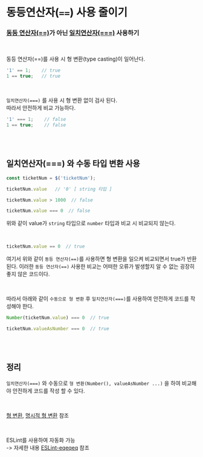 # 동등연산자(```==```) 사용 줄이기

### [동등 연산자(==)](https://developer.mozilla.org/ko/docs/Web/JavaScript/Reference/Operators/Equality)가 아닌 [일치연산자(===)](https://developer.mozilla.org/en-US/docs/Web/JavaScript/Reference/Operators/Strict_equality) 사용하기


<br/>


동등 연산자(==)를 사용 시 형 변환(type casting)이 일어난다.

```javascript
'1' == 1;    // true
1 == true;   // true
```


<br/>

```일치연산자(===)``` 를 사용 시 형 변환 없이 검사 된다. <br/>따라서 안전하게 비교 가능하다.

```javascript
'1' === 1;    // false
1 == true;    // false
```



<br/><br/>

## 일치연산자(===) 와 수동 타입 변환 사용

```javascript
const ticketNum = $('ticketNum');

ticketNum.value   // '0' [ string 타입 ]

ticketNum.value > 1000  // false

ticketNum.value === 0  // false
```

위와 같이 value가 ```string``` 타입으로 ```number``` 타입과 비교 시 비교되지 않는다.

<br/>

```javascript
ticketNum.value == 0  // true
```

여기서 위와 같이 ```동등 연산자(==)```를 사용하면 형 변환을 일으켜 비교되면서 true가 반환된다.
이러한 ```동등 연산자(==)``` 사용한 비교는 어떠한 오류가 발생할지 알 수 없는 굉장히 좋지 않은 코드이다.

<br/>

따라서 아래와 같이 ```수동으로 형 변환``` 후 ```일치연산자(===)```를 사용하여 안전하게 코드를 작성해야 한다.

```javascript
Number(ticketNum.value) === 0  // true

ticketNum.valueAsNumber === 0  // true
```



<br/><br/>

## 정리
```일치연산자(===)``` 와 수동으로 ```형 변환(Number(), valueAsNumber ...)``` 을 하여 비교해야 안전하게 코드를 작성 할 수 있다.

<br>

[형 변환](https://ko.javascript.info/type-conversions), [명시적 형 변환](./13-%ED%98%95%EB%B3%80%ED%99%98%EC%A3%BC%EC%9D%98%ED%95%98%EA%B8%B0.md) 참조

<br>

ESLint를 사용하여 자동화 가능<br/>
-> 자세한 내용 [ESLint-eqeqeq](https://eslint.org/docs/latest/rules/eqeqeq#rule-details) 참조
